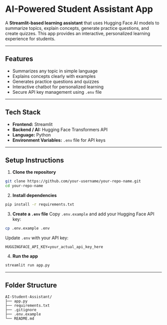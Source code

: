 # AI-Powered Student Assistant App

A **Streamlit-based learning assistant** that uses Hugging Face AI models to summarize topics, explain concepts, generate practice questions, and create quizzes. This app provides an interactive, personalized learning experience for students.

---

## Features

* Summarizes any topic in simple language
* Explains concepts clearly with examples
* Generates practice questions and quizzes
* Interactive chatbot for personalized learning
* Secure API key management using `.env` file

---

## Tech Stack

* **Frontend:** Streamlit
* **Backend / AI:** Hugging Face Transformers API
* **Language:** Python
* **Environment Variables:** `.env` file for API keys

---

## Setup Instructions

1. **Clone the repository**

```bash
git clone https://github.com/your-username/your-repo-name.git
cd your-repo-name
```

2. **Install dependencies**

```bash
pip install -r requirements.txt
```

3. **Create a `.env` file**
   Copy `.env.example` and add your Hugging Face API key:

```bash
cp .env.example .env
```

Update `.env` with your API key:

```
HUGGINGFACE_API_KEY=your_actual_api_key_here
```

4. **Run the app**

```bash
streamlit run app.py
```

---

## Folder Structure

```
AI-Student-Assistant/
├── app.py
├── requirements.txt
├── .gitignore
├── .env.example
└── README.md
```

